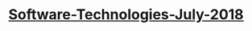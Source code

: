 # [Software-Technologies-July-2018](https://softuni.bg/trainings/1940/software-technologies-july-2018)
